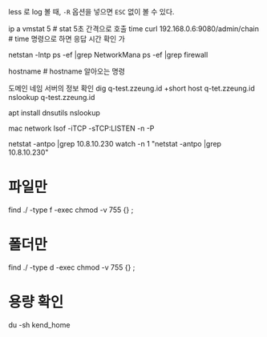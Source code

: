 

less 로 log 볼 때, `-R` 옵션을 넣으면 `ESC` 없이 볼 수 있다.

ip a
vmstat 5 # stat 5초 간격으로 호출
time curl 192.168.0.6:9080/admin/chain # time 명령으로 하면 응답 시간 확인 가

netstan -lntp
ps -ef |grep NetworkMana
ps -ef |grep firewall

hostname # hostname 알아오는 명령

도메인 네임 서버의 정보 확인
dig q-test.zzeung.id +short
host q-tet.zzeung.id
nslookup q-test.zzeung.id

apt install dnsutils
nslookup

mac network
lsof -iTCP -sTCP:LISTEN -n -P


netstat -antpo |grep 10.8.10.230
watch -n 1 "netstat -antpo |grep 10.8.10.230"

# 파일만
find ./ -type f -exec chmod -v 755 {} \;
# 폴더만
find ./ -type d -exec chmod -v 755 {} \;

# 용량 확인
du -sh kend_home